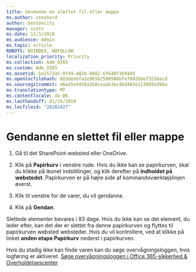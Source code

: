 ```yaml
---
title: Gendanne en slettet fil eller mappe
ms.author: stevhord
author: bentoncity
manager: scotv
ms.date: 11/1/2018
ms.audience: Admin
ms.topic: article
ROBOTS: NOINDEX, NOFOLLOW
localization_priority: Priority
ms.collection: Adm_O365
ms.custom: Adm_O365
ms.assetid: ba1573a5-9f44-482b-8082-6f648f169449
ms.openlocfilehash: 02ddeebfa1e965b2500586bfe7002bbef1536acd
ms.sourcegitcommit: d6ea5e9458a2b8ceaab3ac4bd483e1130b9a398a
ms.translationtype: MT
ms.contentlocale: da-DK
ms.lasthandoff: 01/15/2019
ms.locfileid: "28282427"
---
```

# <a name="restore-a-deleted-file-or-folder"></a>Gendanne en slettet fil eller mappe

1. Gå til det SharePoint-websted eller OneDrive.
    
2. Klik på **Papirkurv** i venstre rude. Hvis du ikke kan se papirkurven, skal du klikke på ikonet indstillinger, og klik derefter på **indholdet på webstedet**. Papirkurven er på højre side af kommandoværktøjslinjen øverst.
    
3. Klik til venstre for de varer, du vil gendanne.
    
4. Klik på **Gendan**.
    
Slettede elementer bevares i 93 dage. Hvis du ikke kan se det element, du leder efter, kan det der er slettet fra denne papirkurven og flyttes til papirkurven websted websteder. Hvis du vil kontrollere, ved at klikke på linket **anden etape Papirkurv** nederst i papirkurven. 
  
Hvis du stadig ikke kan finde varen kan du søge overvågningsloggen, hvis logføring er aktiveret. [Søge overvågningsloggen i Office 365-sikkerhed &amp; Overholdelsescenter](https://support.office.com/article/0d4d0f35-390b-4518-800e-0c7ec95e946c.aspx)
  

